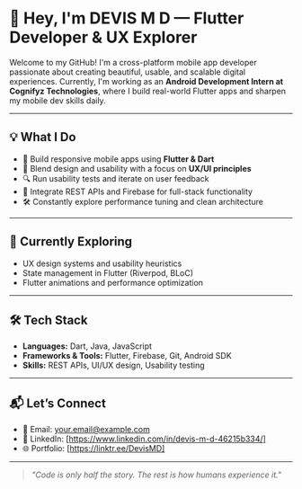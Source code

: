 # 🚀 Hey, I'm DEVIS M D — Flutter Developer & UX Explorer

Welcome to my GitHub! I'm a cross-platform mobile app developer passionate about creating beautiful, usable, and scalable digital experiences. Currently, I'm working as an **Android Development Intern at Cognifyz Technologies**, where I build real-world Flutter apps and sharpen my mobile dev skills daily.

---

## 💡 What I Do

- 🔧 Build responsive mobile apps using **Flutter & Dart**
- 🎨 Blend design and usability with a focus on **UX/UI principles**
- 🔍 Run usability tests and iterate on user feedback
- 🔄 Integrate REST APIs and Firebase for full-stack functionality
- 🛠️ Constantly explore performance tuning and clean architecture

---

## 🧠 Currently Exploring

- UX design systems and usability heuristics  
- State management in Flutter (Riverpod, BLoC)  
- Flutter animations and performance optimization  

---

## 🛠️ Tech Stack

- **Languages:** Dart, Java, JavaScript  
- **Frameworks & Tools:** Flutter, Firebase, Git, Android SDK  
- **Skills:** REST APIs, UI/UX design, Usability testing  

---

## 📬 Let’s Connect

- 📧 Email: your.email@example.com  
- 💼 LinkedIn: [https://www.linkedin.com/in/devis-m-d-46215b334/]  
- 🌐 Portfolio: [https://linktr.ee/DevisMD]

---

> *"Code is only half the story. The rest is how humans experience it."*

